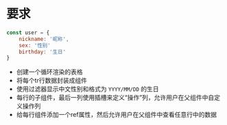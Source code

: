 # 要求

```js
const user = {
    nickname: '昵称',
    sex: '性别'
    birthday: '生日'
}
```

- 创建一个循环渲染的表格
- 将每个tr行数据封装成组件
- 使用过滤器显示中文性别和格式为 `YYYY/MM/DD` 的生日
- 每行的子组件，最后一列使用插槽来定义“操作”列，允许用户在父组件中自定义操作列
- 给每行组件添加一个ref属性，然后允许用户在父组件中查看任意行中的数据